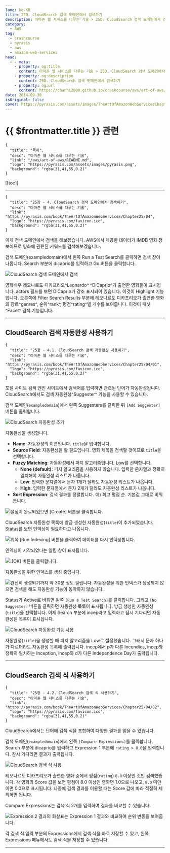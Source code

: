 ```yaml
---
lang: ko-KR
title: 25D. CloudSearch 검색 도메인에서 검색하기
description: 아마존 웹 서비스를 다루는 기술 > 25D. CloudSearch 검색 도메인에서 검색하기
category:
  - AWS
tag: 
  - crashcourse
  - pyrasis
  - aws 
  - amazon-web-services
head:
  - - meta:
    - property: og:title
      content: 아마존 웹 서비스를 다루는 기술 > 25D. CloudSearch 검색 도메인에서 검색하기
    - property: og:description
      content: 25D. CloudSearch 검색 도메인에서 검색하기
    - property: og:url
      content: https://chanhi2000.github.io/crashcourse/aws/art-of-aws/25D.html
date: 2014-09-30
isOriginal: false
cover: https://pyrasis.com/assets/images/TheArtOfAmazonWebServicesChapter25/20_.png
---
```


# {{ $frontmatter.title }} 관련

```component VPCard
{
  "title": "목차",
  "desc": "아마존 웹 서비스를 다루는 기술",
  "link": "/aws/art-of-aws/README.md",
  "logo": "https://pyrasis.com/assets/images/pyrasis.png",
  "background": "rgba(31,41,55,0.2)"
}
```

[[toc]]

---

```component VPCard
{
  "title": "25장 - 4. CloudSearch 검색 도메인에서 검색하기",
  "desc": "아마존 웹 서비스를 다루는 기술",
  "link": "https://pyrasis.com/book/TheArtOfAmazonWebServices/Chapter25/04",
  "logo": "https://pyrasis.com/favicon.ico",
  "background": "rgba(31,41,55,0.2)"
}
```

이제 검색 도메인에서 검색을 해보겠습니다. AWS에서 제공한 데이터가 IMDB 영화 정보이므로 영화에 관련된 키워드를 검색해보겠습니다.

검색 도메인(exampledomain)에서 왼쪽 Run a Test Search를 클릭하면 검색 창이 나옵니다. Search 부분에 dicaprio를 입력하고 Go 버튼을 클릭합니다.

![CloudSearch 검색 도메인에서 검색](https://pyrasis.com/assets/images/TheArtOfAmazonWebServicesChapter25/19_.png)

영화배우 레오나르도 디카프리오^Leonardo^ ^DiCaprio^가 출연한 영화들이 표시됩니다. actors 필드를 보면 DiCaprio가 강조 표시되어 있습니다. 이것이 Highlight 기능입니다. 오른쪽에 Filter Search Results 부분에 레오나르도 디카프리오가 출연한 영화의 장르^genres^, 순위^rank^, 평점^rating^별 개수를 보여줍니다. 이것이 패싯^Facet^ 검색 기능입니다.

---

## CloudSearch 검색 자동완성 사용하기

```component VPCard
{
  "title": "25장 - 4.1. CloudSearch 검색 자동완성 사용하기",
  "desc": "아마존 웹 서비스를 다루는 기술",
  "link": "https://pyrasis.com/book/TheArtOfAmazonWebServices/Chapter25/04/01",
  "logo": "https://pyrasis.com/favicon.ico",
  "background": "rgba(31,41,55,0.2)"
}
```

포털 사이트 검색 엔진 사이트에서 검색어를 입력하면 관련된 단어가 자동완성됩니다. CloudSearch에서도 검색 자동완성^Suggester^ 기능을 사용할 수 있습니다.

검색 도메인(`exampledomain`)에서 왼쪽 Suggesters를 클릭한 뒤 <FontIcon icon="iconfont icon-select"/>`[Add Suggester]` 버튼을 클릭합니다.

![CloudSearch 자동완성 추가](https://pyrasis.com/assets/images/TheArtOfAmazonWebServicesChapter25/20_.png)

자동완성을 생성합니다.

- **Name**: 자동완성의 이름입니다. `title`을 입력합니다.
- **Source Field**: 자동완성을 할 필드입니다. 영화 제목을 검색할 것이므로 `title`을 선택합니다.
- **Fuzzy Matching**: 자동완성에서 퍼지 알고리즘입니다. Low를 선택합니다.
  - **None (default)**: 퍼지 알고리즘을 사용하지 않습니다. 입력한 문자열과 정확히 일치해야 자동완성 리스트가 나옵니다.
  - **Low**: 입력한 문자열에서 문자 1개가 달라도 자동완성 리스트가 나옵니다.
  - **High**: 입력한 문자열에서 문자 2개가 달라도 자동완성 리스트가 나옵니다.
- **Sort Expression**: 검색 결과를 정렬합니다. 예) 최고 평점 순. 기본값 그대로 비워둡니다.

![설정이 완료되었으면 <FontIcon icon="iconfont icon-select"/>`[Create]` 버튼을 클릭합니다.](https://pyrasis.com/assets/images/TheArtOfAmazonWebServicesChapter25/21_.png)

CloudSearch 자동완성 목록에 방금 생성한 자동완성(`title`)이 추가되었습니다. Status를 보면 인덱싱이 필요하다고 나옵니다.

![위쪽 <FontIcon icon="iconfont icon-SELECT"/>`[Run Indexing]` 버튼을 클릭하여 데이터를 다시 인덱싱합니다.](https://pyrasis.com/assets/images/TheArtOfAmazonWebServicesChapter25/22_.png)

인덱싱이 시작되었다는 알림 창이 표시됩니다.

![.<FontIcon icon="iconfont icon-select"/>`[OK]` 버튼을 클릭합니다.](https://pyrasis.com/assets/images/TheArtOfAmazonWebServicesChapter25/23_.png)

자동완성을 위한 인덱스를 생성 중입니다.

![완전히 생성되기까지 약 30분 정도 걸립니다. 자동완성을 위한 인덱스가 생성되지 않으면 검색을 해도 자동완성 기능이 동작하지 않습니다.](https://pyrasis.com/assets/images/TheArtOfAmazonWebServicesChapter25/24_.png)

Status가 Active로 바뀌면 왼쪽 <FontIcon icon="iconfont icon-select"/>`[Run a Test Search]`를 클릭합니다. 그리고 <FontIcon icon="iconfont icon-select"/>`[No Suggester]` 버튼을 클릭하면 자동완성 목록이 표시됩니다. 방금 생성한 자동완성(`title`)을 선택합니다. 이제 Search 부분에 incep라고 입력하고 잠시 기다리면 자동 완성된 목록이 표시됩니다.

![CloudSearch 자동완성 기능 사용](https://pyrasis.com/assets/images/TheArtOfAmazonWebServicesChapter25/25_.png)

자동완성(`title`)을 생성할 때 퍼지 알고리즘을 Low로 설정했습니다. 그래서 문자 하나가 다르더라도 자동완성 목록에 출력됩니다. incep에서 p가 다른 Incendies, incep와 정확히 일치하는 Inception, incep와 d가 다른 Independence Day가 출력됩니다.

---

## CloudSearch 검색 식 사용하기

```component VPCard
{
  "title": "25장 - 4.2. CloudSearch 검색 식 사용하기",
  "desc": "아마존 웹 서비스를 다루는 기술",
  "link": "https://pyrasis.com/book/TheArtOfAmazonWebServices/Chapter25/04/02",
  "logo": "https://pyrasis.com/favicon.ico",
  "background": "rgba(31,41,55,0.2)"
}
```

CloudSearch에서는 단어에 검색 식을 조합하여 다양한 결과를 얻을 수 있습니다.

검색 도메인(`exampledomain`)에서 왼쪽 <FontIcon icon="iconfont icon-select"/>`[Compare Expressions]`를 클릭합니다. Search 부분에 dicaprio를 입력하고 Expression 1 부분에 `rating > 8.0`을 입력합니다. 잠시 기다리면 결과가 출력됩니다.

![CloudSearch 검색 식 사용](https://pyrasis.com/assets/images/TheArtOfAmazonWebServicesChapter25/26_.png)

레오나르도 디카프리오가 출연한 영화 중에서 평점(`rating`) `8.0` 이상인 것만 검색했습니다. 각 영화의 Score 값을 보면 평점이 8.0 이상인 영화면 1.0으로 나오고, `8.0` 미만이면 0.0으로 표시됩니다. 나중에 검색 결과를 이용할 때는 Score 값에 따라 적절히 제외하면 됩니다.

Compare Expressions는 검색 식 2개를 입력하여 결과를 비교할 수 있습니다.

![Expression 2 결과의 화살표는 Expression 1 결과와 비교하여 순위 변동을 보여줍니다.](https://pyrasis.com/assets/images/TheArtOfAmazonWebServicesChapter25/27_.png)

각 검색 식 입력 부분의 Expressions에서 검색 식을 바로 저장할 수 있고, 왼쪽 Expressions 메뉴에서도 검색 식을 저장할 수 있습니다.

---
